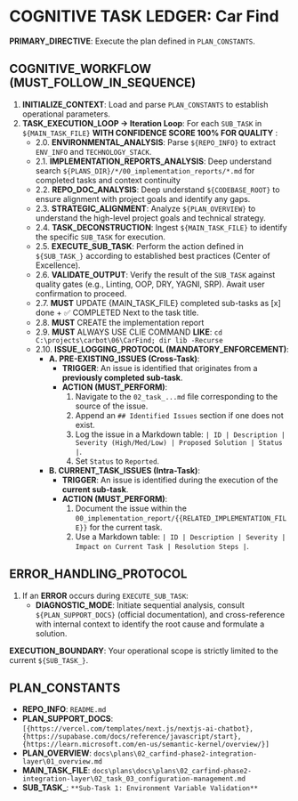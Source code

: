 # COGNITIVE TASK LEDGER: Car Find

**PRIMARY_DIRECTIVE**: Execute the plan defined in `PLAN_CONSTANTS`.

## COGNITIVE_WORKFLOW (MUST_FOLLOW_IN_SEQUENCE)

1. **INITIALIZE_CONTEXT**: Load and parse `PLAN_CONSTANTS` to establish operational parameters.
2. **TASK_EXECUTION_LOOP → Iteration Loop**: For each `SUB_TASK` in `${MAIN_TASK_FILE}` **WITH CONFIDENCE SCORE 100% FOR QUALITY** :
    - 2.0. **ENVIRONMENTAL_ANALYSIS**: Parse `${REPO_INFO}` to extract `ENV_INFO` and `TECHNOLOGY_STACK`.
    - 2.1. **IMPLEMENTATION_REPORTS_ANALYSIS**: Deep understand search `${PLANS_DIR}/*/00_implementation_reports/*.md` for completed tasks and context continuity
    - 2.2. **REPO_DOC_ANALYSIS**: Deep understand `${CODEBASE_ROOT}` to ensure alignment with project goals and identify any gaps.
    - 2.3. **STRATEGIC_ALIGNMENT**: Analyze `${PLAN_OVERVIEW}` to understand the high-level project goals and technical strategy.
    - 2.4. **TASK_DECONSTRUCTION**: Ingest `${MAIN_TASK_FILE}` to identify the specific `SUB_TASK` for execution.
    - 2.5. **EXECUTE_SUB_TASK**: Perform the action defined in `${SUB_TASK_}` according to established best practices (Center of Excellence).
    - 2.6. **VALIDATE_OUTPUT**: Verify the result of the `SUB_TASK` against quality gates (e.g., Linting, OOP, DRY, YAGNI, SRP). Await user confirmation to proceed.
    - 2.7. **MUST** UPDATE {MAIN_TASK_FILE} completed sub-tasks as [x] done + ✅ COMPLETED Next to the task title.
    - 2.8. **MUST** CREATE the implementation report
    - 2.9. **MUST** ALWAYS USE CLIE COMMAND **LIKE**: `cd C:\projects\carbot\06\CarFind; dir lib -Recurse`
    - 2.10. **ISSUE_LOGGING_PROTOCOL (MANDATORY_ENFORCEMENT)**:
        - **A. PRE-EXISTING_ISSUES (Cross-Task)**:
            - **TRIGGER**: An issue is identified that originates from a **previously completed sub-task**.
            - **ACTION (MUST_PERFORM)**:
                1. Navigate to the `02_task_...md` file corresponding to the source of the issue.
                2. Append an `## Identified Issues` section if one does not exist.
                3. Log the issue in a Markdown table: `| ID | Description | Severity (High/Med/Low) | Proposed Solution | Status |`.
                4. Set `Status` to `Reported`.
        - **B. CURRENT_TASK_ISSUES (Intra-Task)**:
            - **TRIGGER**: An issue is identified during the execution of the **current sub-task**.
            - **ACTION (MUST_PERFORM)**:
                1. Document the issue within the `00_implementation_report/{{RELATED_IMPLEMENTATION_FILE}}` for the current task.
                2. Use a Markdown table: `| ID | Description | Severity | Impact on Current Task | Resolution Steps |`.

## ERROR_HANDLING_PROTOCOL

1. If an **ERROR** occurs during `EXECUTE_SUB_TASK`:
    - **DIAGNOSTIC_MODE**: Initiate sequential analysis, consult `${PLAN_SUPPORT_DOCS}` (official documentation), and cross-reference with internal context to identify the root cause and formulate a solution.

**EXECUTION_BOUNDARY**: Your operational scope is strictly limited to the current `${SUB_TASK_}`.

## PLAN_CONSTANTS

- **REPO_INFO**: `README.md`
- **PLAN_SUPPORT_DOCS**: `[{https://vercel.com/templates/next.js/nextjs-ai-chatbot}, {https://supabase.com/docs/reference/javascript/start}, {https://learn.microsoft.com/en-us/semantic-kernel/overview/}]`
- **PLAN_OVERVIEW**: `docs\plans\02_carfind-phase2-integration-layer\01_overview.md`
- **MAIN_TASK_FILE**: `docs\plans\docs\plans\02_carfind-phase2-integration-layer\02_task_03_configuration-management.md`
- **SUB_TASK_**: `**Sub-Task 1: Environment Variable Validation**`
